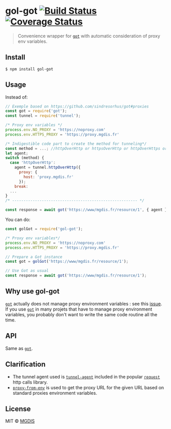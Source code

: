 # gol-got [![Build Status](https://travis-ci.org/MGDIS/gol-got.svg?branch=master)](https://travis-ci.org/MGDIS/gol-got) [![Coverage Status](https://coveralls.io/repos/github/MGDIS/gol-got/badge.svg?branch=master)](https://coveralls.io/github/MGDIS/gol-got?branch=master)

> Convenience wrapper for [`got`](https://github.com/sindresorhus/got) with automatic consideration of proxy env variables.


## Install

```
$ npm install gol-got
```


## Usage

Instead of:

```js
// Exemple based on https://github.com/sindresorhus/got#proxies
const got = require('got');
const tunnel = require('tunnel');

/* Proxy env variables */
process.env.NO_PROXY = 'https://noproxy.com'
process.env.HTTPS_PROXY = 'https://proxy.mgdis.fr'

/* Indigestible code part to create the method for tunneling*/
const method = ...; //httpOverHttp or httpsOverHttp or httpOverHttps or httpsOverHttps
let agent;
switch (method) {
  case 'httpOverHttp': 
    agent = tunnel.httpOverHttp({
      proxy: {
        host: 'proxy.mgdis.fr'
      });
    break:
  ...
}
/* ------------------------------------------------------- */

const response = await got('https://www/mgdis.fr/resource/1', { agent });

```

You can do:

```js
const golGot = require('gol-got');

/* Proxy env variables*/
process.env.NO_PROXY = 'https://noproxy.com'
process.env.HTTPS_PROXY = 'https://proxy.mgdis.fr'

// Prepare a Got instance
const got = golGot('https://www/mgdis.fr/resource/1');

// Use Got as usual
const response = await got('https://www/mgdis.fr/resource/1');
```


## Why use gol-got
[`got`](https://github.com/sindresorhus/got) actually does not manage proxy environment variables : see this [issue](https://github.com/sindresorhus/got/issues/79).  
If you use [`got`](https://github.com/sindresorhus/got) in many projets that have to manage proxy environment variables, you probably don't want to write the same code routine all the time.

## API

Same as [`got`](https://github.com/sindresorhus/got).

## Clarification

- The tunnel agent used is [`tunnel-agent`](https://github.com/request/tunnel-agent) included in the popular [`request`](https://github.com/request/request) http calls library.
- [`proxy-from-env`](https://github.com/Rob--W/proxy-from-env) is used to get the proxy URL for the given URL based on standard proxies environment variables.


## License

MIT © [MGDIS](https://www.mgdis.fr)